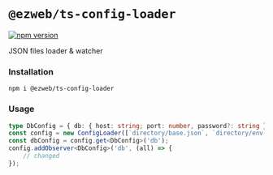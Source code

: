 # `@ezweb/ts-config-loader`
[![npm version](https://badge.fury.io/js/@ezweb%2Fts-config-loader.svg)](https://badge.fury.io/js/@ezweb%2Fts-config-loader)


JSON files loader & watcher

### Installation
```shell
npm i @ezweb/ts-config-loader
```

### Usage
```typescript
type DbConfig = { db: { host: string; port: number, password?: string }[] };
const config = new ConfigLoader([`directory/base.json`, `directory/env-override.json`], { verbose: true });
const dbConfig = config.get<DbConfig>('db');
config.addObserver<DbConfig>('db', (all) => {
    // changed
});
```
